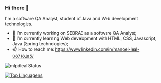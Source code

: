 ### Hi there 👋

I'm a software QA Analyst, student of Java and Web development technologies.

- 🔭 I’m currently working on SEBRAE as a software QA Analyst;
- 🌱 I’m currently learning Web development with HTML, CSS, Javascript, Java (Spring technologies);
- 📫 How to reach me: https://www.linkedin.com/in/manoel-leal-087182a5/

![mlpdleal Status](https://github-readme-stats.vercel.app/api?username=mlpdleal&show_icons=true)

[![Top Linguagens](https://github-readme-stats.vercel.app/api/top-langs/?username=mlpdleal&layout=compact&hide=html,css)](https://github.com/anuraghazra/github-readme-stats)




